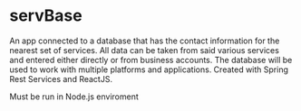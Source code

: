 # servBase
An app connected to a database that has the contact information for the nearest set of services. All data can be taken from said various services and entered either directly or from business accounts. The database will be used to work with multiple platforms and applications. Created with Spring Rest Services and ReactJS.

Must be run in Node.js enviroment

